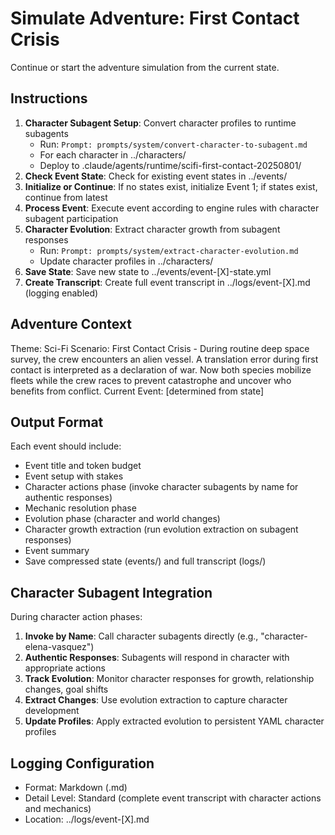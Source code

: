 # Simulate Adventure: First Contact Crisis

Continue or start the adventure simulation from the current state.

## Instructions
1. **Character Subagent Setup**: Convert character profiles to runtime subagents
   - Run: `Prompt: prompts/system/convert-character-to-subagent.md`
   - For each character in ../characters/
   - Deploy to .claude/agents/runtime/scifi-first-contact-20250801/
2. **Check Event State**: Check for existing event states in ../events/
3. **Initialize or Continue**: If no states exist, initialize Event 1; if states exist, continue from latest
4. **Process Event**: Execute event according to engine rules with character subagent participation
5. **Character Evolution**: Extract character growth from subagent responses
   - Run: `Prompt: prompts/system/extract-character-evolution.md`
   - Update character profiles in ../characters/
6. **Save State**: Save new state to ../events/event-[X]-state.yml
7. **Create Transcript**: Create full event transcript in ../logs/event-[X].md (logging enabled)

## Adventure Context
Theme: Sci-Fi
Scenario: First Contact Crisis - During routine deep space survey, the crew encounters an alien vessel. A translation error during first contact is interpreted as a declaration of war. Now both species mobilize fleets while the crew races to prevent catastrophe and uncover who benefits from conflict.
Current Event: [determined from state]

## Output Format
Each event should include:
- Event title and token budget
- Event setup with stakes
- Character actions phase (invoke character subagents by name for authentic responses)
- Mechanic resolution phase
- Evolution phase (character and world changes)
- Character growth extraction (run evolution extraction on subagent responses)
- Event summary
- Save compressed state (events/) and full transcript (logs/)

## Character Subagent Integration
During character action phases:
1. **Invoke by Name**: Call character subagents directly (e.g., "character-elena-vasquez")
2. **Authentic Responses**: Subagents will respond in character with appropriate actions
3. **Track Evolution**: Monitor character responses for growth, relationship changes, goal shifts
4. **Extract Changes**: Use evolution extraction to capture character development
5. **Update Profiles**: Apply extracted evolution to persistent YAML character profiles

## Logging Configuration
- Format: Markdown (.md)
- Detail Level: Standard (complete event transcript with character actions and mechanics)
- Location: ../logs/event-[X].md